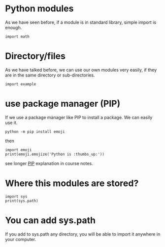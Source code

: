 # Python modules

As we have seen before, if a module is in standard library, simple import is enough.

	import math

# Directory/files

As we have talked before, we can use our own modules very easily, if they are in the same directory or sub-directories.

	import example



# use package manager (PIP)

If we use a package manager like PIP to install a package. We can easily use it.

	python -m pip install emoji

then

	import emoji
	print(emoji.emojize('Python is :thumbs_up:'))

see longer [PIP](PIP-en.md) explanation in course notes.


# Where this modules are stored?

	import sys
	print(sys.path)

# You can add sys.path 

If you add to sys.path any directory, you will be able to import it anywhere in your computer.


